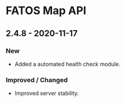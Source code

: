 # FATOS Map API

## 2.4.8 - 2020-11-17

### New

* Added a automated health check module.

### Improved / Changed

* Improved server stability.



